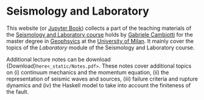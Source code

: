 # Seismology and Laboratory

This website (or [Jupyter Book](https://jupyterbook.org/en/stable/intro.html)) collects a part of the teaching materials of the [Seismology and Laboratory course](https://www.unimi.it/en/education/degree-programme-courses/2023/seismology-and-laboratory) holds by [Gabriele Cambiotti](https://sites.unimi.it/gcambiotti/) for the master degree in [Geophsyics](https://geophysics.cdl.unimi.it/en) at the [University of Milan](https://www.unimi.it/en).  It mainly cover the topics of the *Laboratory* module of the Seismology and Laboratory course.

Additional lecture notes can be download {Download}`here<_static/Notes.pdf>`. These notes cover additional topics on (i) continuum mechanics and the momentum equation, (ii) the representation of seismic waves and sources, (iii) failure criteria and rupture dynamics and (iv) the Haskell model to take into account the finiteness of the fault.

<div class="pagebreak"> </div>